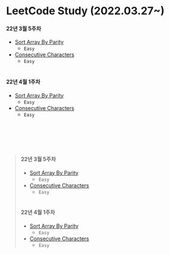 # LeetCode Study (2022.03.27~)

#### 22년 3월 5주차
* [Sort Array By Parity](https://github.com/seokjae88/LeetCode/tree/main/905-sort-array-by-parity)
   *  ` Easy `
* [Consecutive Characters](https://github.com/seokjae88/LeetCode/tree/main/1446-consecutive-characters)
   * ` Easy `
<br/><br/>
#### 22년 4월 1주차
* [Sort Array By Parity](https://github.com/seokjae88/LeetCode/tree/main/905-sort-array-by-parity)
   *  ` Easy `
* [Consecutive Characters](https://github.com/seokjae88/LeetCode/tree/main/1446-consecutive-characters)
   * ` Easy `

<br/><br/><br/><br/>

> #### 22년 3월 5주차
> * [Sort Array By Parity](https://github.com/seokjae88/LeetCode/tree/main/905-sort-array-by-parity)
>    *  ` Easy `
> * [Consecutive Characters](https://github.com/seokjae88/LeetCode/tree/main/1446-consecutive-characters)
>    * ` Easy `
<br/><br/>
> #### 22년 4월 1주차
> * [Sort Array By Parity](https://github.com/seokjae88/LeetCode/tree/main/905-sort-array-by-parity)
>    *  ` Easy `
> * [Consecutive Characters](https://github.com/seokjae88/LeetCode/tree/main/1446-consecutive-characters)
>    * ` Easy `
